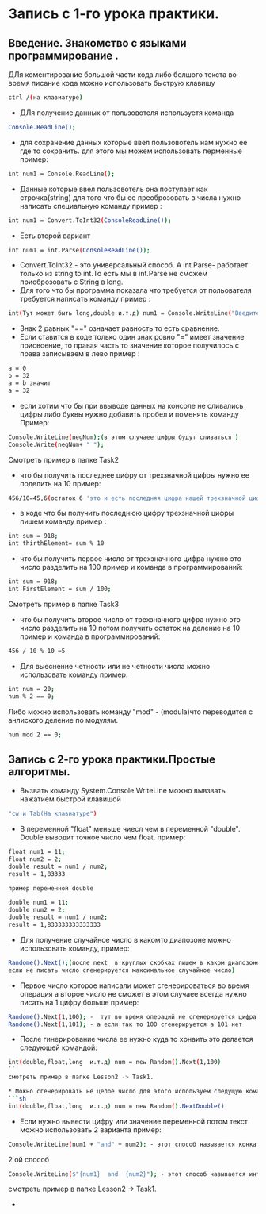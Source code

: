 # Запись с 1-го урока практики.
## Введение. Знакомство с языками программирование .
ДЛя коментирование большой части кода либо болшого текста во время писание кода можно использовать быструю клавишу 
```sh
ctrl /(на клавиатуре)
```
* ДЛя получение данных от пользовотеля используетя команда 
```sh
Console.ReadLine();
```
* для сохранение данных которые ввел пользовотель нам нужно ее где то сохранить. для этого мы можем использовать перменные пример:
```sh
int num1 = Console.ReadLine();
```
* Данные которые ввел пользовотель она поступает как строчка(string) для того что бы ее преоброзовать  в числа нужно написать специальную команду пример :
```sh
int num1 = Convert.ToInt32(ConsoleReadLine());
```
* Есть второй вариант
```sh
int num1 = int.Parse(ConsoleReadLine());
```
* Convert.ToInt32 - это универсальный способ. А int.Parse- работает только из string to int.То есть мы в int.Parse не сможем приоброзовать с String в long.
* Для того что бы программа показала что требуется от польователя требуется написать  команду пример :
```sh
int(Тут может быть long,double и.т.д) num1 = Console.WriteLine("Введите число");
```
* Знак 2 равных "==" означает равность   то есть сравнение.
* Если ставится в коде только один знак ровно "=" имеет значение присвоение, то правая часть то значение которое получилось с права записываем в лево пример :
```sh
a = 0
b = 32
a = b значит
a = 32
```
* если хотим что бы при ввыводе данных на консоле не сливались цифры либо буквы нужно добавить пробел и поменять команду Пример:
```sh
Console.WriteLine(negNum);(в этом случаее цифры будут сливаться )
Console.Write(negNum+ " ");
```
Смотреть пример в папке Task2

* что бы получить последнее цифру от трехзначной цифры нужно ее поделить на 10
пример:
```sh
456/10=45,6(остаток 6 'это и есть последняя цифра нашей трехзначной цифры) остаток от деление ее команда это "%"
```
*  в коде что бы получить последнюю цифру трехзначной цифры пишем команду пример :
```sh
int sum = 918;
int thirthElement= sum % 10
```
* что бы получить первое число от трехзначного цифра нужно это число разделить на 100 пример и команда в программирований:
```sh
int sum = 918;
int FirstElement = sum / 100;
```
Смотреть пример в папке Task3
* что бы получить второе  число от трехзначного цифра нужно это число разделить  на 10  потом получить остаток на деление на 10 пример и команда в программирований:
```sh
456 / 10 % 10 =5
```
* Для выеснение четности или не четности числа можно использовать команду пример:
```sh
int num = 20;
num % 2 == 0;
```
Либо можно использовать  команду "mod" - (modula)что переводится с анлиского деление по модулям.
```sh
num mod 2 == 0;
```
## Запись с  2-го урока практики.Простые алгоритмы.
 * Вызвать команду System.Console.WriteLine можно вывзвать нажатием быстрой клавишой 
 ```sh
"cw и Tab(На клавиатуре")
 ```

* В переменной "float" меньше чиесл чем в переменной "double". Double выводит точное число чем float. пример:
```sh
float num1 = 11;
float num2 = 2;
double result = num1 / num2;
result = 1,83333

пример переменной double

double num1 = 11;
double num2 = 2;
double result = num1 / num2;
result = 1,833333333333333

```

* Для получение случайное число в какомто диапозоне можно использовать команду, пример:
```sh
Randome().Next();(после next  в круглых скобках пишем в каком диапозоне нужно сгенирировать число
если не писать число сгенерируется максимальное случайное число)
```

* Первое число которое написали может сгенерироваться во время операция а второе число не сможет в этом случаее всегда нужно писать на 1 цифру больше пример:
```sh
Randome().Next(1,100); -  тут во время операций не сгенерируется цифра 100
Randome().Next(1,101); - а если так то 100 сгенерируется а 101 нет
```


* После гинерирование числа ее нужно куда то хрнаить это делается следующей командой:
```sh
int(double,float,long  и.т.д) num = new Random().Next(1,100)
``
смотреть пример в папке Lesson2 -> Task1.

* Можно сгенерировать не целое число для этого используем следущую команду 
```sh
int(double,float,long  и.т.д) num = new Random().NextDouble()
```

* Если нужно вывести цифру или значение переменной потом текст можно использовать 2 варианта пример:
```sh
Console.WriteLine(num1 + "and" + num2); - этот способ называется конкатенация
```
2 ой способ
```sh
Console.WriteLine($"{num1}  and  {num2}"); - этот способ называется интерпаляция
```

смотреть пример в папке Lesson2 -> Task1. 

* 